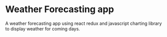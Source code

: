# Weather Forecasting app

A weather forecasting app using react redux and javascript charting library to display weather for coming days.


